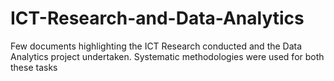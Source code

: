 # ICT-Research-and-Data-Analytics
Few documents highlighting the ICT Research conducted and the Data Analytics project undertaken. Systematic methodologies were used for both these tasks
